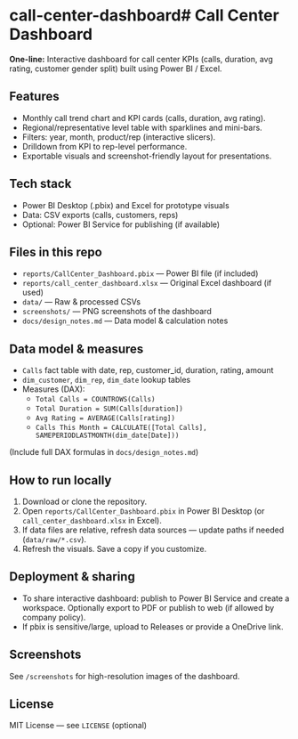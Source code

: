 # call-center-dashboard# Call Center Dashboard

**One-line:** Interactive dashboard for call center KPIs (calls, duration, avg rating, customer gender split) built using Power BI / Excel.

## Features
- Monthly call trend chart and KPI cards (calls, duration, avg rating).
- Regional/representative level table with sparklines and mini-bars.
- Filters: year, month, product/rep (interactive slicers).
- Drilldown from KPI to rep-level performance.
- Exportable visuals and screenshot-friendly layout for presentations.

## Tech stack
- Power BI Desktop (.pbix) and Excel for prototype visuals
- Data: CSV exports (calls, customers, reps)
- Optional: Power BI Service for publishing (if available)

## Files in this repo
- `reports/CallCenter_Dashboard.pbix` — Power BI file (if included)
- `reports/call_center_dashboard.xlsx` — Original Excel dashboard (if used)
- `data/` — Raw & processed CSVs
- `screenshots/` — PNG screenshots of the dashboard
- `docs/design_notes.md` — Data model & calculation notes

## Data model & measures
- `Calls` fact table with date, rep, customer_id, duration, rating, amount
- `dim_customer`, `dim_rep`, `dim_date` lookup tables
- Measures (DAX):
  - `Total Calls = COUNTROWS(Calls)`
  - `Total Duration = SUM(Calls[duration])`
  - `Avg Rating = AVERAGE(Calls[rating])`
  - `Calls This Month = CALCULATE([Total Calls], SAMEPERIODLASTMONTH(dim_date[Date]))`

(Include full DAX formulas in `docs/design_notes.md`)

## How to run locally
1. Download or clone the repository.
2. Open `reports/CallCenter_Dashboard.pbix` in Power BI Desktop (or `call_center_dashboard.xlsx` in Excel).
3. If data files are relative, refresh data sources — update paths if needed (`data/raw/*.csv`).
4. Refresh the visuals. Save a copy if you customize.

## Deployment & sharing
- To share interactive dashboard: publish to Power BI Service and create a workspace. Optionally export to PDF or publish to web (if allowed by company policy).
- If pbix is sensitive/large, upload to Releases or provide a OneDrive link.

## Screenshots
See `/screenshots` for high-resolution images of the dashboard.

## License
MIT License — see `LICENSE` (optional)
